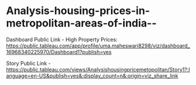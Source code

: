 # Analysis-housing-prices-in-metropolitan-areas-of-india--


Dashboard Public Link - High Property Prices: https://public.tableau.com/app/profile/uma.maheswari8298/viz/dashboard_16968340225970/Dashboard1?publish=yes

Story Public Link - https://public.tableau.com/views/Analysishousingpricemetopolitan/Story1?:language=en-US&publish=yes&:display_count=n&:origin=viz_share_link
